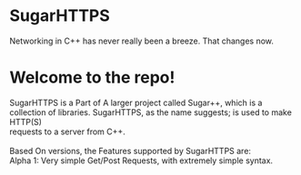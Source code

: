 # SugarHTTPS

Networking in C++ has never really been a breeze. That changes now.
<br>
# Welcome to the repo!
SugarHTTPS is a Part of A larger project called Sugar++, which is a collection of libraries. SugarHTTPS, as the name suggests; is used to make HTTP(S)<br>
requests to a server from C++.<br><br>
Based On versions, the Features supported by SugarHTTPS are: <br>
  Alpha 1: Very simple Get/Post Requests, with extremely simple syntax.
    

